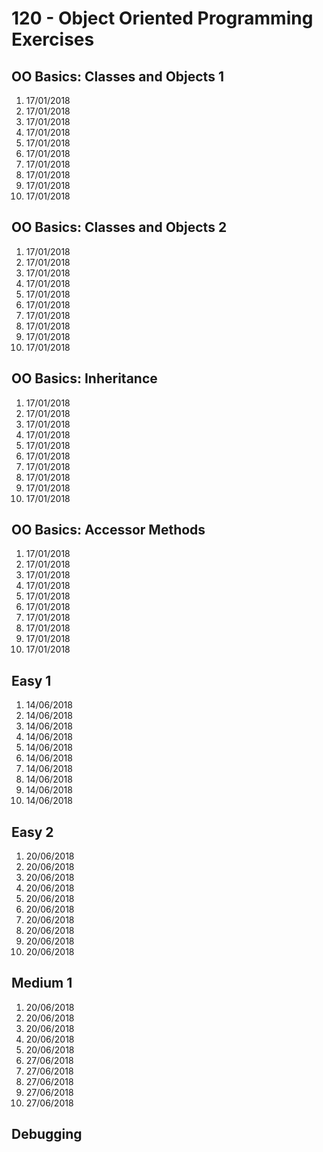 # 120 - Object Oriented Programming Exercises

## OO Basics: Classes and Objects 1

1. 17/01/2018
2. 17/01/2018
3. 17/01/2018
4. 17/01/2018
5. 17/01/2018
6. 17/01/2018
7. 17/01/2018
8. 17/01/2018
9. 17/01/2018
10. 17/01/2018

## OO Basics: Classes and Objects 2
1. 17/01/2018
2. 17/01/2018
3. 17/01/2018
4. 17/01/2018
5. 17/01/2018
6. 17/01/2018
7. 17/01/2018
8. 17/01/2018
9. 17/01/2018
10. 17/01/2018

## OO Basics: Inheritance
1. 17/01/2018
2. 17/01/2018
3. 17/01/2018
4. 17/01/2018
5. 17/01/2018
6. 17/01/2018
7. 17/01/2018
8. 17/01/2018
9. 17/01/2018
10. 17/01/2018

## OO Basics: Accessor Methods
1. 17/01/2018
2. 17/01/2018
3. 17/01/2018
4. 17/01/2018
5. 17/01/2018
6. 17/01/2018
7. 17/01/2018
8. 17/01/2018
9. 17/01/2018
10. 17/01/2018

## Easy 1
1. 14/06/2018
2. 14/06/2018
3. 14/06/2018
4. 14/06/2018
5. 14/06/2018
6. 14/06/2018
7. 14/06/2018
8. 14/06/2018
9. 14/06/2018
10. 14/06/2018

## Easy 2
1. 20/06/2018
2. 20/06/2018
3. 20/06/2018
4. 20/06/2018
5. 20/06/2018
6. 20/06/2018
7. 20/06/2018
8. 20/06/2018
9. 20/06/2018
10. 20/06/2018

## Medium 1
1. 20/06/2018
2. 20/06/2018
3. 20/06/2018
4. 20/06/2018
5. 20/06/2018
6. 27/06/2018
7. 27/06/2018
8. 27/06/2018
9. 27/06/2018
10. 27/06/2018

## Debugging
